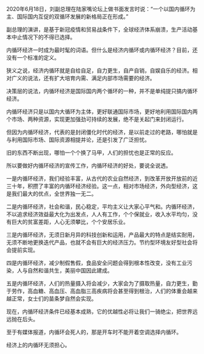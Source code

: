 

2020年6月18日，刘副总理在陆家嘴论坛上做书面发言时说：“一个以国内循环为主、国际国内互促的双循环发展的新格局正在形成。”

副总理的演讲，是基于新冠疫情和贸易战条件下，全球经济体系崩溃，生产活动基本中止情况下的不得已选择。

内循环经济一时成为最时髦的词语。但什么是经济内循环或内循环经济？目前，还没有一个标准的定义。

狭义之说，经济内循环就是自给自足，自力更生，自产自销，自娱自乐的经济。相对广义的说法，还有扩大培育内需、满足内部市场需要的经济。

决策层的说法，内循环经济是国际国内两个循环的一种，并不是单纯提只搞内循环经济。

内循环经济只是以国内大循环为主体，更好联通国际市场，更好地利用国际国内两个市场、两种资源，实现更加强劲可持续的发展，绝不是关起门来封闭运行。

但因为内循环经济，代表的是封闭僵化时代的经济，是以前走过的老路，哪怕就是与利用国际市场、国际资源相提并论，还是引发了广泛担忧。

旧的东西不断出现，哪怕一个个换了马甲，人们的担忧也是正常的反应。

所以要做好内循环经济的宣传工作，内循环经济的好处，要说全说透。

一是内循环经济，我们经验丰富，从古代的农业自然经济，到改革开放开放前的近三十年，积攒了丰富的内循环经济经验。这一点，相对市场经济，外向型经济，这是我们最大的优点，全世界独一无二。

二是内循环经济，社会和谐，民心稳定，平均主义让大家心平气和。内循环经济，不以追求经济效益最大化为出发点，人人有工作，个个保就业，收入水平均匀，没有巨大的贫富差距，人心无须攀比，个个安居乐业。

三是内循环经济，无须日新月异的科技创新和运用，产品最大的特点是结实耐用，无须不断地更换迭代产品，也就不会有巨大的经济压力。节约型环境友好型社会将会提前实现。

四是内循环经济，减少制假售假，食品安全问题会得到根本性改变，没有工业污染，人与自然和谐共生，美丽中国因此建成。

五是内循环经济，人们的热量摄入将会减少，大家会为了摄取热量，自力更生，勤于劳作，高血糖、高血压、高血脂三高疾病将会甚至得到根治，人们的体重会越来越正常，女士们的苗条梦自然会实现。

现在，内循环经济条件已经基本成熟，它的优越性必将让我们一骑绝尘，把世界远远抛在后头。

至于有媒体报道，内循环会死人的，那是开车时不能开着空调选择内循环。

经济上的内循环无须担心。


